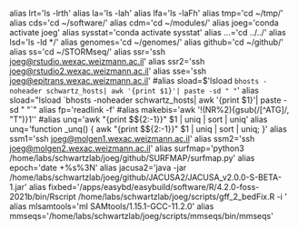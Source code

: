 alias lrt='ls -lrth'
alias la='ls -lah'
alias lfa='ls -laFh'
alias tmp='cd ~/tmp/'
alias cds='cd ~/software/'
alias cdm='cd ~/modules/'
alias joeg='conda activate joeg'
alias sysstat='conda activate sysstat'
alias ...='cd ../../'
alias lsd='ls -ld */'
alias genomes='cd ~/genomes/'
alias github='cd ~/github/'
alias ss='cd ~/STORMseq/'
alias ssr='ssh joeg@rstudio.wexac.weizmann.ac.il'
alias ssr2='ssh joeg@rstudio2.wexac.weizmann.ac.il'
alias sse='ssh joeg@epitrans.wexac.weizmann.ac.il'
#alias sload=$'lsload `bhosts -noheader schwartz_hosts| awk '{print $1}'| paste -sd " "`'
alias sload="lsload \`bhosts -noheader schwartz_hosts| awk '{print \$1}'| paste -sd \" \"\`"
alias fp='readlink -f'
#alias makebis='awk \'!(NR%2){gsub(/[^ATG]/, "T")}1\''
#alias unq='awk "{print \$${2:-1}}" $1 | uniq | sort | uniq'
alias unq='function _unq() { awk "{print \$${2:-1}}" $1 | uniq | sort | uniq; }'
alias ssm1='ssh joeg@molgen1.wexac.weizmann.ac.il'
alias ssm2='ssh joeg@molgen2.wexac.weizmann.ac.il'
alias surfmap='python3 /home/labs/schwartzlab/joeg/github/SURFMAP/surfmap.py'
alias epoch='date +%s%3N'
alias jacusa2='java -jar /home/labs/schwartzlab/joeg/github/JACUSA2/JACUSA_v2.0.0-S-BETA-1.jar'
alias fixbed='/apps/easybd/easybuild/software/R/4.2.0-foss-2021b/bin/Rscript /home/labs/schwartzlab/joeg/scripts/gff_2_bedFix.R -i '
alias mlsamtools='ml SAMtools/1.15.1-GCC-11.2.0'
alias mmseqs='/home/labs/schwartzlab/joeg/scripts/mmseqs/bin/mmseqs'
